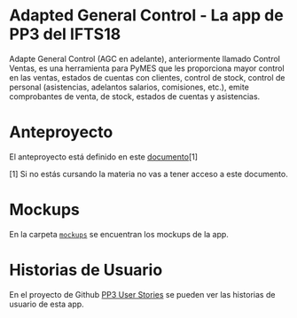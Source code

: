 # Adapted General Control - La app de PP3 del IFTS18

Adapte General Control (AGC en adelante), anteriormente llamado Control Ventas, es una herramienta para PyMES que les proporciona mayor control en las ventas, estados de cuentas con clientes, control de stock, control de personal (asistencias, adelantos salarios, comisiones, etc.), emite comprobantes de venta, de stock, estados de cuentas y asistencias.

# Anteproyecto

El anteproyecto está definido en este [documento](https://docs.google.com/document/d/1ewNhouiW9S6hskT7KyjH7b0AV6gHdzrnj1Gb6qEgzzg/)[1]

[1] Si no estás cursando la materia no vas a tener acceso a este documento.

# Mockups

En la carpeta [`mockups`](/mockups/) se encuentran los mockups de la app.

# Historias de Usuario

En el proyecto de Github [PP3 User Stories](https://github.com/users/AtueBrian/projects/1)
se pueden ver las historias de usuario de esta app.
